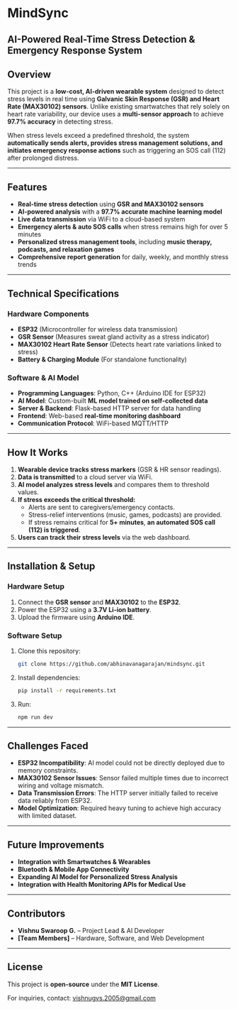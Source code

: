 # **MindSync**

## **AI-Powered Real-Time Stress Detection & Emergency Response System**

## **Overview**
This project is a **low-cost, AI-driven wearable system** designed to detect stress levels in real time using **Galvanic Skin Response (GSR) and Heart Rate (MAX30102) sensors**. Unlike existing smartwatches that rely solely on heart rate variability, our device uses a **multi-sensor approach** to achieve **97.7% accuracy** in detecting stress. 

When stress levels exceed a predefined threshold, the system **automatically sends alerts, provides stress management solutions, and initiates emergency response actions** such as triggering an SOS call (112) after prolonged distress.

---
## **Features**
- **Real-time stress detection** using **GSR and MAX30102 sensors**
- **AI-powered analysis** with a **97.7% accurate machine learning model**
- **Live data transmission** via WiFi to a cloud-based system
- **Emergency alerts & auto SOS calls** when stress remains high for over 5 minutes
- **Personalized stress management tools**, including **music therapy, podcasts, and relaxation games**
- **Comprehensive report generation** for daily, weekly, and monthly stress trends

---
## **Technical Specifications**
### **Hardware Components**
- **ESP32** (Microcontroller for wireless data transmission)
- **GSR Sensor** (Measures sweat gland activity as a stress indicator)
- **MAX30102 Heart Rate Sensor** (Detects heart rate variations linked to stress)
- **Battery & Charging Module** (For standalone functionality)

### **Software & AI Model**
- **Programming Languages**: Python, C++ (Arduino IDE for ESP32)
- **AI Model**: Custom-built **ML model trained on self-collected data**
- **Server & Backend**: Flask-based HTTP server for data handling
- **Frontend**: Web-based **real-time monitoring dashboard**
- **Communication Protocol**: WiFi-based MQTT/HTTP

---
## **How It Works**
1. **Wearable device tracks stress markers** (GSR & HR sensor readings).
2. **Data is transmitted** to a cloud server via WiFi.
3. **AI model analyzes stress levels** and compares them to threshold values.
4. **If stress exceeds the critical threshold:**
   - Alerts are sent to caregivers/emergency contacts.
   - Stress-relief interventions (music, games, podcasts) are provided.
   - If stress remains critical for **5+ minutes**, **an automated SOS call (112) is triggered**.
5. **Users can track their stress levels** via the web dashboard.

---
## **Installation & Setup**
### **Hardware Setup**
1. Connect the **GSR sensor** and **MAX30102** to the **ESP32**.
2. Power the ESP32 using a **3.7V Li-ion battery**.
3. Upload the firmware using **Arduino IDE**.

### **Software Setup**
1. Clone this repository:
   ```bash
   git clone https://github.com/abhinavanagarajan/mindsync.git
   ```
2. Install dependencies:
   ```bash
   pip install -r requirements.txt
   ```
3. Run:
   ```bash
   npm run dev
   ```

---
## **Challenges Faced**
- **ESP32 Incompatibility**: AI model could not be directly deployed due to memory constraints.
- **MAX30102 Sensor Issues**: Sensor failed multiple times due to incorrect wiring and voltage mismatch.
- **Data Transmission Errors**: The HTTP server initially failed to receive data reliably from ESP32.
- **Model Optimization**: Required heavy tuning to achieve high accuracy with limited dataset.

---
## **Future Improvements**
- **Integration with Smartwatches & Wearables**
- **Bluetooth & Mobile App Connectivity**
- **Expanding AI Model for Personalized Stress Analysis**
- **Integration with Health Monitoring APIs for Medical Use**

---
## **Contributors**
- **Vishnu Swaroop G.** – Project Lead & AI Developer
- **[Team Members]** – Hardware, Software, and Web Development

---
## **License**
This project is **open-source** under the **MIT License**.

For inquiries, contact: [vishnugvs.2005@gmail.com](mailto:vishnugvs.2005@gmail.com)
